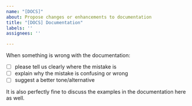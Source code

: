 ```yaml
---
name: "[DOCS]"
about: Propose changes or enhancements to documentation
title: "[DOCS] Documentation"
labels: ''
assignees: ''

---
```


When something is wrong with the documentation: 

- [ ] please tell us clearly where the mistake is 
- [ ] explain why the mistake is confusing or wrong 
- [ ] suggest a better tone/alternative 

It is also perfectly fine to discuss the examples in the documentation here as well.
